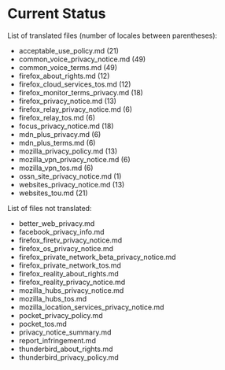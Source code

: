 # Current Status

List of translated files (number of locales between parentheses):
* acceptable_use_policy.md (21)
* common_voice_privacy_notice.md (49)
* common_voice_terms.md (49)
* firefox_about_rights.md (12)
* firefox_cloud_services_tos.md (12)
* firefox_monitor_terms_privacy.md (18)
* firefox_privacy_notice.md (13)
* firefox_relay_privacy_notice.md (6)
* firefox_relay_tos.md (6)
* focus_privacy_notice.md (18)
* mdn_plus_privacy.md (6)
* mdn_plus_terms.md (6)
* mozilla_privacy_policy.md (13)
* mozilla_vpn_privacy_notice.md (6)
* mozilla_vpn_tos.md (6)
* ossn_site_privacy_notice.md (1)
* websites_privacy_notice.md (13)
* websites_tou.md (21)

List of files not translated:
* better_web_privacy.md
* facebook_privacy_info.md
* firefox_firetv_privacy_notice.md
* firefox_os_privacy_notice.md
* firefox_private_network_beta_privacy_notice.md
* firefox_private_network_tos.md
* firefox_reality_about_rights.md
* firefox_reality_privacy_notice.md
* mozilla_hubs_privacy_notice.md
* mozilla_hubs_tos.md
* mozilla_location_services_privacy_notice.md
* pocket_privacy_policy.md
* pocket_tos.md
* privacy_notice_summary.md
* report_infringement.md
* thunderbird_about_rights.md
* thunderbird_privacy_policy.md